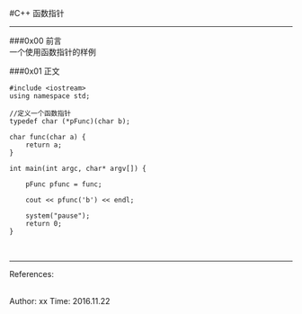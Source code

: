 #C++ 函数指针  

-----------------------

###0x00 前言  
一个使用函数指针的样例

###0x01 正文  

	#include <iostream>	using namespace std;	//定义一个函数指针	typedef char (*pFunc)(char b);	char func(char a) {		return a;	}	int main(int argc, char* argv[]) {		pFunc pfunc = func;		cout << pfunc('b') << endl;		system("pause");		return 0;	}


</br>

----------------------  
References:  


</br>
Author: xx  
Time: 2016.11.22